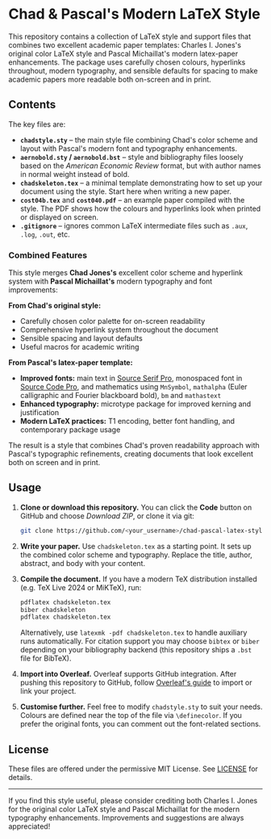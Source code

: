 # Chad & Pascal's Modern LaTeX Style

This repository contains a collection of LaTeX style and support files that combines two excellent academic paper templates: Charles I. Jones's original color LaTeX style and Pascal Michaillat's modern latex-paper enhancements. The package uses carefully chosen colours, hyperlinks throughout, modern typography, and sensible defaults for spacing to make academic papers more readable both on-screen and in print.

## Contents

The key files are:

- **`chadstyle.sty`** – the main style file combining Chad's color scheme and layout with Pascal's modern font and typography enhancements.
- **`aernobold.sty` / `aernobold.bst`** – style and bibliography files loosely based on the *American Economic Review* format, but with author names in normal weight instead of bold.
- **`chadskeleton.tex`** – a minimal template demonstrating how to set up your document using the style. Start here when writing a new paper.
- **`cost04b.tex`** and **`cost040.pdf`** – an example paper compiled with the style. The PDF shows how the colours and hyperlinks look when printed or displayed on screen.
- **`.gitignore`** – ignores common LaTeX intermediate files such as `.aux`, `.log`, `.out`, etc.

### Combined Features

This style merges **Chad Jones's** excellent color scheme and hyperlink system with **Pascal Michaillat's** modern typography and font improvements:

**From Chad's original style:**
* Carefully chosen color palette for on-screen readability
* Comprehensive hyperlink system throughout the document
* Sensible spacing and layout defaults
* Useful macros for academic writing

**From Pascal's latex-paper template:**
* **Improved fonts:** main text in [Source Serif Pro](https://github.com/adobe-fonts/source-serif), monospaced font in [Source Code Pro](https://github.com/adobe-fonts/source-code-pro), and mathematics using `MnSymbol`, `mathalpha` (Euler calligraphic and Fourier blackboard bold), `bm` and `mathastext`
* **Enhanced typography:** microtype package for improved kerning and justification
* **Modern LaTeX practices:** T1 encoding, better font handling, and contemporary package usage

The result is a style that combines Chad's proven readability approach with Pascal's typographic refinements, creating documents that look excellent both on screen and in print.

## Usage

1. **Clone or download this repository.** You can click the **Code** button on GitHub and choose *Download ZIP*, or clone it via git:

   ```bash
   git clone https://github.com/<your_username>/chad-pascal-latex-style.git
   ```

2. **Write your paper.** Use `chadskeleton.tex` as a starting point. It sets up the combined color scheme and typography. Replace the title, author, abstract, and body with your content.

3. **Compile the document.** If you have a modern TeX distribution installed (e.g. TeX Live 2024 or MiKTeX), run:

   ```bash
   pdflatex chadskeleton.tex
   biber chadskeleton
   pdflatex chadskeleton.tex
   ```

   Alternatively, use `latexmk -pdf chadskeleton.tex` to handle auxiliary runs automatically. For citation support you may choose `bibtex` or `biber` depending on your bibliography backend (this repository ships a `.bst` file for BibTeX).

4. **Import into Overleaf.** Overleaf supports GitHub integration. After pushing this repository to GitHub, follow [Overleaf's guide](https://www.overleaf.com/learn/how-to/How_do_I_use_Git_and_GitHub_with_Overleaf%3F) to import or link your project.

5. **Customise further.** Feel free to modify `chadstyle.sty` to suit your needs. Colours are defined near the top of the file via `\definecolor`. If you prefer the original fonts, you can comment out the font-related sections.

## License

These files are offered under the permissive MIT License. See [LICENSE](LICENSE) for details.

---

If you find this style useful, please consider crediting both Charles I. Jones for the original color LaTeX style and Pascal Michaillat for the modern typography enhancements. Improvements and suggestions are always appreciated!
